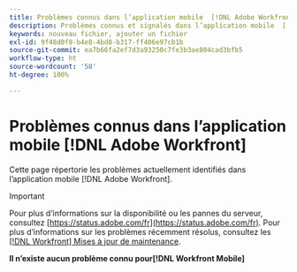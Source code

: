 ```yaml
---
title: Problèmes connus dans l’application mobile  [!DNL Adobe Workfront]
description: Problèmes connus et signalés dans l’application mobile  [!DNL Adobe Workfront]
keywords: nouveau fichier, ajouter un fichier
exl-id: 9f48d0f8-b4e8-4bd8-b317-ff406e97cb1b
source-git-commit: ea7b66fa2ef7d3a93250c7fe3b3ae804cad3bfb5
workflow-type: ht
source-wordcount: '58'
ht-degree: 100%

---
```


# Problèmes connus dans l’application mobile [!DNL Adobe Workfront]

Cette page répertorie les problèmes actuellement identifiés dans l’application mobile [!DNL Adobe Workfront].

>[!IMPORTANT]
>
>Pour plus d’informations sur la disponibilité ou les pannes du serveur, consultez [https://status.adobe.com/fr](https://status.adobe.com/fr). Pour plus d’informations sur les problèmes récemment résolus, consultez les [[!DNL Workfront] Mises à jour de maintenance](../maintenance/current-updates.md).

**Il n’existe aucun problème connu pour[!DNL Workfront Mobile]**

<!--

## Current Issues

|Issue  |Last Modified   | 
|---|---|
|Issue text  | YYYY/MM/DD  | 

-->
